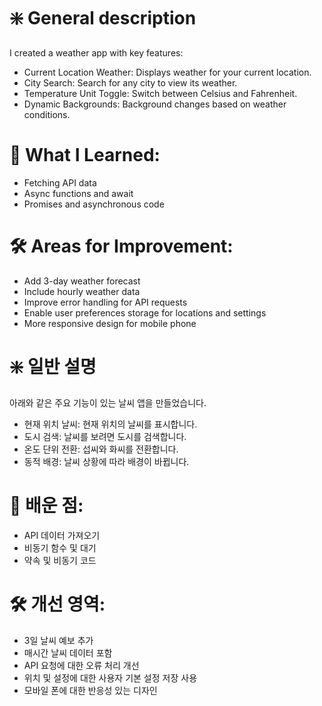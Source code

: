 # ❇️ General description

I created a weather app with key features:
- Current Location Weather: Displays weather for your current location.
- City Search: Search for any city to view its weather.
- Temperature Unit Toggle: Switch between Celsius and Fahrenheit.
- Dynamic Backgrounds: Background changes based on weather conditions.

# 🚀 What I Learned:

- Fetching API data
- Async functions and await
- Promises and asynchronous code

# 🛠️ Areas for Improvement:

- Add 3-day weather forecast
- Include hourly weather data
- Improve error handling for API requests
- Enable user preferences storage for locations and settings
- More responsive design for mobile phone


# ❇️ 일반 설명

아래와 같은 주요 기능이 있는 날씨 앱을 만들었습니다.
- 현재 위치 날씨: 현재 위치의 날씨를 표시합니다.
- 도시 검색: 날씨를 보려면 도시를 검색합니다.
- 온도 단위 전환: 섭씨와 화씨를 전환합니다.
- 동적 배경: 날씨 상황에 따라 배경이 바뀝니다.

# 🚀 배운 점:

- API 데이터 가져오기
- 비동기 함수 및 대기
- 약속 및 비동기 코드

# 🛠️ 개선 영역:

- 3일 날씨 예보 추가
- 매시간 날씨 데이터 포함
- API 요청에 대한 오류 처리 개선
- 위치 및 설정에 대한 사용자 기본 설정 저장 사용
- 모바일 폰에 대한 반응성 있는 디자인
